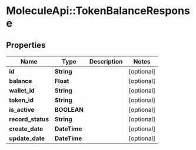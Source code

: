 # MoleculeApi::TokenBalanceResponse

## Properties
Name | Type | Description | Notes
------------ | ------------- | ------------- | -------------
**id** | **String** |  | [optional] 
**balance** | **Float** |  | [optional] 
**wallet_id** | **String** |  | [optional] 
**token_id** | **String** |  | [optional] 
**is_active** | **BOOLEAN** |  | [optional] 
**record_status** | **String** |  | [optional] 
**create_date** | **DateTime** |  | [optional] 
**update_date** | **DateTime** |  | [optional] 


